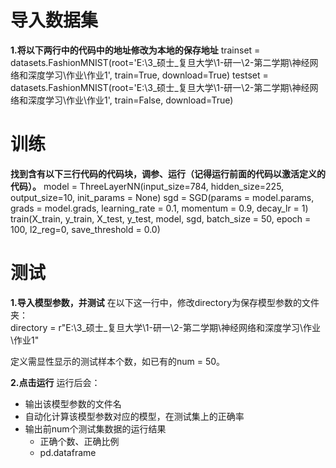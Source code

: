 # 导入数据集
**1.将以下两行中的代码中的地址修改为本地的保存地址**
trainset = datasets.FashionMNIST(root='E:\\3_硕士_复旦大学\\1-研一\\2-第二学期\\神经网络和深度学习\\作业\\作业1', train=True, download=True)
testset = datasets.FashionMNIST(root='E:\\3_硕士_复旦大学\\1-研一\\2-第二学期\\神经网络和深度学习\\作业\\作业1', train=False, download=True)

# 训练
**找到含有以下三行代码的代码块，调参、运行（记得运行前面的代码以激活定义的代码）。**
model = ThreeLayerNN(input_size=784, hidden_size=225, output_size=10, init_params = None)
sgd = SGD(params = model.params, grads = model.grads, learning_rate = 0.1, momentum = 0.9, decay_lr = 1)
train(X_train, y_train, X_test, y_test, model, sgd, batch_size = 50, epoch = 100, l2_reg=0, save_threshold = 0.0)

# 测试
**1.导入模型参数，并测试**
在以下这一行中，修改directory为保存模型参数的文件夹：    
directory = r"E:\3_硕士_复旦大学\1-研一\2-第二学期\神经网络和深度学习\作业\作业1"

定义需显性显示的测试样本个数，如已有的num = 50。

**2.点击运行**
运行后会：
- 输出该模型参数的文件名
- 自动化计算该模型参数对应的模型，在测试集上的正确率
- 输出前num个测试集数据的运行结果
  - 正确个数、正确比例
  - pd.dataframe 
